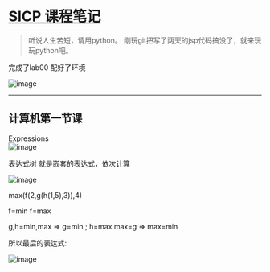 # [SICP 课程笔记](https://github.com/QiYongchuan/MyGitBlog/issues/5)

> 听说人生苦短，请用python。 刚玩git把写了两天的jsp代码搞没了，就来玩玩python吧。

完成了lab00 配好了环境 

![image](https://user-images.githubusercontent.com/105039020/233851344-e5fb3f78-7f9d-4c80-9ccc-e9bcf3b44b16.png)


---

## 计算机第一节课 

Expressions  
![image](https://user-images.githubusercontent.com/105039020/233916588-faac921b-0055-4b1c-88c7-05e5a92c6802.png)

表达式树  就是嵌套的表达式，依次计算

![image](https://user-images.githubusercontent.com/105039020/233921827-42e9dc14-b58d-466e-b54b-5d736b810669.png)

max(f(2,g(h(1,5),3)),4)

f=min
f=max

g,h=min,max
=> g=min  ;  h=max
max=g  => max=min

所以最后的表达式:



![image](https://user-images.githubusercontent.com/105039020/233925848-0c0df275-cd80-40a5-ac3f-3e476b102bd9.png)



